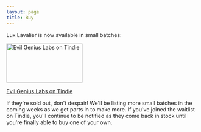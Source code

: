 ```yaml
---
layout: page
title: Buy
---
```


Lux Lavalier is now available in small batches:

  <a href="https://www.tindie.com/products/27123"><img src="https://d2ss6ovg47m0r5.cloudfront.net/badges/tindie-larges.png" alt="Evil Genius Labs on Tindie" width="200" height="104"></a>
  
  [Evil Genius Labs on Tindie](https://www.tindie.com/products/27123/)

If they're sold out, don't despair!  We'll be listing more small batches in the coming weeks as we get parts in to make more.  If you've joined the waitlist on Tindie, you'll continue to be notified as they come back in stock until you're finally able to buy one of your own.
